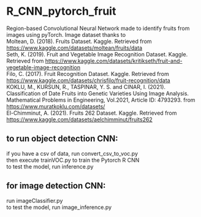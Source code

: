 # R_CNN_pytorch_fruit
Region-based Convolutional Neural Network made to identify fruits from images using pyTorch. Image dataset thanks to<br>
Moltean, D. (2018). Fruits Dataset. Kaggle. Retrieved from https://www.kaggle.com/datasets/moltean/fruits/data <br>
Seth, K. (2019). Fruit and Vegetable Image Recognition Dataset. Kaggle. Retrieved from https://www.kaggle.com/datasets/kritikseth/fruit-and-vegetable-image-recognition <br>
Filo, C. (2017). Fruit Recognition Dataset. Kaggle. Retrieved from https://www.kaggle.com/datasets/chrisfilo/fruit-recognition/data <br>
KOKLU, M., KURSUN, R., TASPINAR, Y. S. and CINAR, I. (2021). Classification of Date Fruits into Genetic Varieties Using Image Analysis. Mathematical Problems in Engineering, Vol.2021, Article ID: 4793293. from https://www.muratkoklu.com/datasets/ <br>
El-Chimminut, A. (2021). Fruits 262 Dataset. Kaggle. Retrieved from https://www.kaggle.com/datasets/aelchimminut/fruits262 <br>


## to run object detection CNN:
if you have a csv of data, run convert_csv_to_voc.py<br>
then execute trainVOC.py to train the Pytorch R CNN<br>
to test the model, run inference.py<br>
## for image detection CNN:
run imageClassifier.py<br>
to test the model, run image_inference.py<br>
